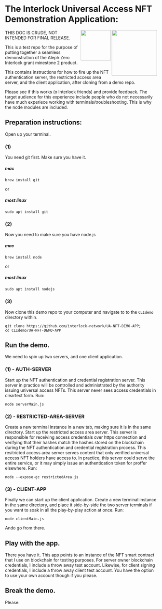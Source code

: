 # The Interlock Universal Access NFT Demonstration Application:

<img style="top: -10px" align="right" width="150" height="150" src="https://user-images.githubusercontent.com/69293813/211382026-cf3fc80c-4489-4017-b10e-c1cb27c89ae0.png">
<img align="right" width="100" height="100" src="https://user-images.githubusercontent.com/69293813/211380333-f29cd213-f1f5-46c6-8c02-5ba0e15588f0.png">

THIS DOC IS CRUDE, NOT INTENDED FOR FINAL RELEASE.

This is a test repo for the purpose of putting together a seamless demonstration of the Aleph Zero Interlock grant minestone 2 product.

This contains instructions for how to fire up the NFT authentication server, the restricted access area server, and the client application, after cloning from a demo repo.

Please see if this works (o Interlock friends) and provide feedback. The target audience for this experience include people who do not necessarily have much experiece working with terminals/troubleshooting. This is why the node modules are included.

## Preparation instructions:

Open up your terminal.

### (1)

You need git first. Make sure you have it.

##### mac

```
brew install git
```
or
##### most linux

```
sudo apt install git
```

### (2)

Now you need to make sure you have node.js

##### mac

```
brew install node
```
or
##### most linux

```
sudo apt install nodejs
```

### (3)

Now clone this demo repo to your computer and navigate to to the `CLIdemo` directory within.

```
git clone https://github.com/interlock-network/UA-NFT-DEMO-APP;
cd CLIdemo/UA-NFT-DEMO-APP
```

## Run the demo.

We need to spin up two servers, and one client application.

### (1) - AUTH-SERVER

Start up the NFT authentication and credential registration server. This server in practice will be controlled and administrated by the authority issuing universal access NFTs. This server never sees access credentials in cleartext form. Run:

```
node serverMain.js
```

### (2) - RESTRICTED-AREA-SERVER

Create a new terminal instance in a new tab, making sure it is in the same directory. Start up the restricted access area server. This server is responsible for receiving access credentials over https connection and verifying that their hashes match the hashes stored on the blockchain during the NFT authentication and credential registration process. This resitricted access area server serves content that only verified universal access NFT holders have access to. In practice, this server could serve the entire service, or it may simply issue an authentication token for proffer elsewhere. Run:

```
node --expose-gc restrictedArea.js
```

### (3) - CLIENT-APP

Finally we can start up the client application. Create a new terminal instance in the same directory, and place it side-by-side the two server terminals if you want to soak in all the play-by-play action at once. Run:

```
node clientMain.js
```

Ando go from there.

## Play with the app.

There you have it. This app points to an instance of the NFT smart contract that I use on blockchain for testing purposes. For server owner blockchain credentials, I include a throw away test account. Likewise, for client signing credentials, I include a throw away client test account. You have the option to use your own account though if you please.

## Break the demo.

Please.
